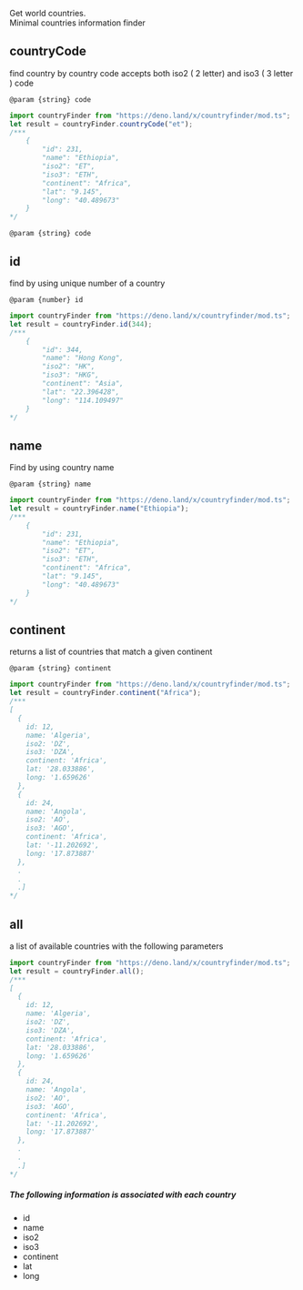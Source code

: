 Get world countries. \
Minimal countries information finder

## countryCode

find country by country code
accepts both iso2 ( 2 letter) and iso3 ( 3 letter ) code

`@param {string} code`

```javascript
import countryFinder from "https://deno.land/x/countryfinder/mod.ts";
let result = countryFinder.countryCode("et");
/***
	{
		"id": 231,
		"name": "Ethiopia",
		"iso2": "ET",
		"iso3": "ETH",
		"continent": "Africa",
		"lat": "9.145",
		"long": "40.489673"
	}
*/
```

`@param {string} code`

## id

find by using unique number of a country

`@param {number} id`

```javascript
import countryFinder from "https://deno.land/x/countryfinder/mod.ts";
let result = countryFinder.id(344);
/***
	{
		"id": 344,
		"name": "Hong Kong",
		"iso2": "HK",
		"iso3": "HKG",
		"continent": "Asia",
		"lat": "22.396428",
		"long": "114.109497"
	}
*/
```

## name

Find by using country name

`@param {string} name`

```javascript
import countryFinder from "https://deno.land/x/countryfinder/mod.ts";
let result = countryFinder.name("Ethiopia");
/***
	{
		"id": 231,
		"name": "Ethiopia",
		"iso2": "ET",
		"iso3": "ETH",
		"continent": "Africa",
		"lat": "9.145",
		"long": "40.489673"
	}
*/
```

## continent

returns a list of countries that match a given continent

`@param {string} continent`

```javascript
import countryFinder from "https://deno.land/x/countryfinder/mod.ts";
let result = countryFinder.continent("Africa");
/***
[
  {
    id: 12,
    name: 'Algeria',
    iso2: 'DZ',
    iso3: 'DZA',
    continent: 'Africa',
    lat: '28.033886',
    long: '1.659626'
  },
  {
    id: 24,
    name: 'Angola',
    iso2: 'AO',
    iso3: 'AGO',
    continent: 'Africa',
    lat: '-11.202692',
    long: '17.873887'
  },
  .
  .
  .]
*/
```

## all

a list of available countries with the following parameters

```javascript
import countryFinder from "https://deno.land/x/countryfinder/mod.ts";
let result = countryFinder.all();
/***
[
  {
    id: 12,
    name: 'Algeria',
    iso2: 'DZ',
    iso3: 'DZA',
    continent: 'Africa',
    lat: '28.033886',
    long: '1.659626'
  },
  {
    id: 24,
    name: 'Angola',
    iso2: 'AO',
    iso3: 'AGO',
    continent: 'Africa',
    lat: '-11.202692',
    long: '17.873887'
  },
  .
  .
  .]
*/
```

##### The following information is associated with each country

-   id
-   name
-   iso2
-   iso3
-   continent
-   lat
-   long
